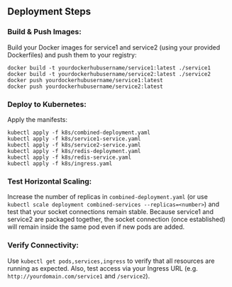 ## Deployment Steps

### Build & Push Images:

Build your Docker images for service1 and service2 (using your provided Dockerfiles) and push them to your registry:
```
docker build -t yourdockerhubusername/service1:latest ./service1
docker build -t yourdockerhubusername/service2:latest ./service2
docker push yourdockerhubusername/service1:latest
docker push yourdockerhubusername/service2:latest
```


### Deploy to Kubernetes:

Apply the manifests:
```
kubectl apply -f k8s/combined-deployment.yaml
kubectl apply -f k8s/service1-service.yaml
kubectl apply -f k8s/service2-service.yaml
kubectl apply -f k8s/redis-deployment.yaml
kubectl apply -f k8s/redis-service.yaml
kubectl apply -f k8s/ingress.yaml
```


### Test Horizontal Scaling:

Increase the number of replicas in `combined-deployment.yaml` (or use `kubectl scale deployment combined-services --replicas=<number>`) and test that your socket connections remain stable. Because service1 and service2 are packaged together, the socket connection (once established) will remain inside the same pod even if new pods are added.

### Verify Connectivity:

Use `kubectl get pods,services,ingress` to verify that all resources are running as expected. Also, test access via your Ingress URL (e.g. `http://yourdomain.com/service1` and `/service2`).
